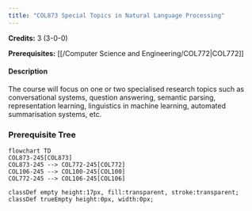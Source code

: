 ```yaml
---
title: "COL873 Special Topics in Natural Language Processing"
---
```

**Credits:** 3 (3-0-0)

**Prerequisites:** [[/Computer Science and Engineering/COL772|COL772]]

#### Description
The course will focus on one or two specialised research topics such as conversational systems, question answering, semantic parsing, representation learning, linguistics in machine learning, automated summarisation systems, etc.

### Prerequisite Tree

```mermaid
flowchart TD
COL873-245[COL873]
COL873-245 --> COL772-245[COL772]
COL106-245 --> COL100-245[COL100]
COL772-245 --> COL106-245[COL106]

classDef empty height:17px, fill:transparent, stroke:transparent;
classDef trueEmpty height:0px, width:0px;
```